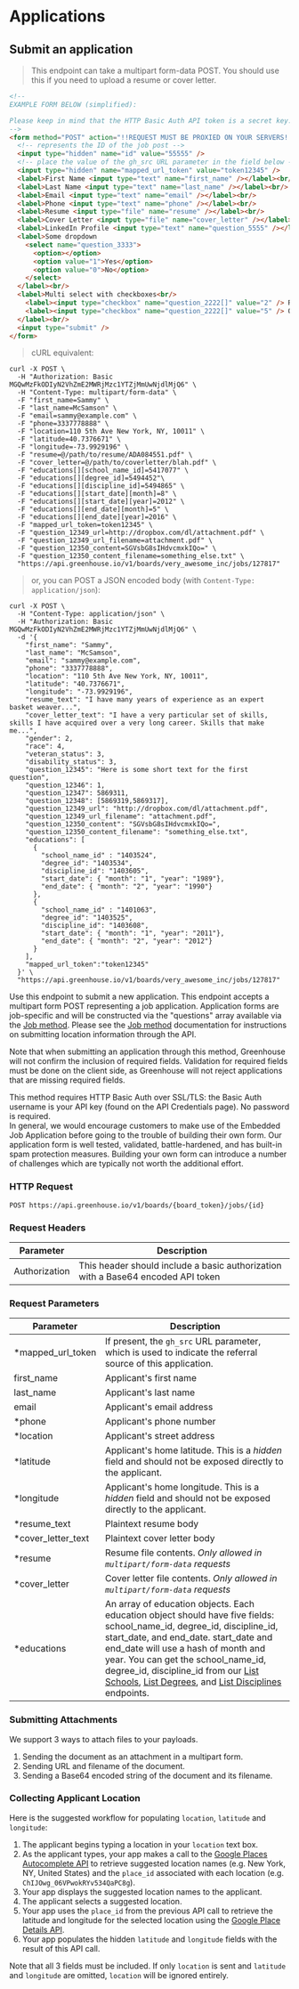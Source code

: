 # Applications

## Submit an application

> This endpoint can take a multipart form-data POST. You should use this if you need to upload a resume or cover letter.

```html
<!--
EXAMPLE FORM BELOW (simplified):

Please keep in mind that the HTTP Basic Auth API token is a secret key.  Any form posts should be proxied by your own servers.  Any direct post to the /applications POST method would reveal your secret key to anybody that views source--which would be a very bad thing.
-->
<form method="POST" action="!!REQUEST MUST BE PROXIED ON YOUR SERVERS!!" enctype='multipart/form-data'>
  <!-- represents the ID of the job post -->
  <input type="hidden" name="id" value="55555" />
  <!-- place the value of the gh_src URL parameter in the field below -->
  <input type="hidden" name="mapped_url_token" value="token12345" />
  <label>First Name <input type="text" name="first_name" /></label><br/>
  <label>Last Name <input type="text" name="last_name" /></label><br/>
  <label>Email <input type="text" name="email" /></label><br/>
  <label>Phone <input type="text" name="phone" /></label><br/>
  <label>Resume <input type="file" name="resume" /></label><br/>
  <label>Cover Letter <input type="file" name="cover_letter" /></label><br/>
  <label>LinkedIn Profile <input type="text" name="question_5555" /></label><br/>
  <label>Some dropdown
    <select name="question_3333">
      <option></option>
      <option value="1">Yes</option>
      <option value="0">No</option>
    </select>
  </label><br/>
  <label>Multi select with checkboxes<br/>
    <label><input type="checkbox" name="question_2222[]" value="2" /> Red</label><br/>
    <label><input type="checkbox" name="question_2222[]" value="5" /> Orange</label>
  </label><br/>
  <input type="submit" />
</form>
```

> cURL equivalent:

```
curl -X POST \ 
  -H "Authorization: Basic MGQwMzFkODIyN2VhZmE2MWRjMzc1YTZjMmUwNjdlMjQ6" \
  -H "Content-Type: multipart/form-data" \
  -F "first_name=Sammy" \
  -F "last_name=McSamson" \
  -F "email=sammy@example.com" \
  -F "phone=3337778888" \
  -F "location=110 5th Ave New York, NY, 10011" \
  -F "latitude=40.7376671" \
  -F "longitude=-73.9929196" \
  -F "resume=@/path/to/resume/ADA084551.pdf" \
  -F "cover_letter=@/path/to/coverletter/blah.pdf" \
  -F "educations[][school_name_id]=5417077" \
  -F "educations[][degree_id]=5494452"\
  -F "educations[][discipline_id]=5494865" \
  -F "educations[][start_date][month]=8" \
  -F "educations[][start_date][year]=2012" \
  -F "educations[][end_date][month]=5" \
  -F "educations[][end_date][year]=2016" \
  -F "mapped_url_token=token12345" \
  -F "question_12349_url=http://dropbox.com/dl/attachment.pdf" \
  -F "question_12349_url_filename=attachment.pdf" \
  -F "question_12350_content=SGVsbG8sIHdvcmxkIQo=" \
  -F "question_12350_content_filename=something_else.txt" \
  "https://api.greenhouse.io/v1/boards/very_awesome_inc/jobs/127817"
```

> or, you can POST a JSON encoded body (with `Content-Type: application/json`):

```
curl -X POST \
  -H "Content-Type: application/json" \
  -H "Authorization: Basic MGQwMzFkODIyN2VhZmE2MWRjMzc1YTZjMmUwNjdlMjQ6" \
  -d '{
    "first_name": "Sammy",
    "last_name": "McSamson",
    "email": "sammy@example.com",
    "phone": "3337778888",
    "location": "110 5th Ave New York, NY, 10011",
    "latitude": "40.7376671",
    "longitude": "-73.9929196",
    "resume_text": "I have many years of experience as an expert basket weaver...",
    "cover_letter_text": "I have a very particular set of skills, skills I have acquired over a very long career. Skills that make me...",
    "gender": 2,
    "race": 4,
    "veteran_status": 3,
    "disability_status": 3,
    "question_12345": "Here is some short text for the first question",
    "question_12346": 1,
    "question_12347": 5869311,
    "question_12348": [5869319,5869317],
    "question_12349_url": "http://dropbox.com/dl/attachment.pdf",
    "question_12349_url_filename": "attachment.pdf",
    "question_12350_content": "SGVsbG8sIHdvcmxkIQo=",
    "question_12350_content_filename": "something_else.txt",
    "educations": [
      {
        "school_name_id" : "1403524",
        "degree_id": "1403534",
        "discipline_id": "1403605",
        "start_date": { "month": "1", "year": "1989"},
        "end_date": { "month": "2", "year": "1990"}
      },
      {
        "school_name_id" : "1401063",
        "degree_id": "1403525",
        "discipline_id": "1403608",
        "start_date": { "month": "1", "year": "2011"},
        "end_date": { "month": "2", "year": "2012"}
      }
    ],
    "mapped_url_token":"token12345"
  }' \
  "https://api.greenhouse.io/v1/boards/very_awesome_inc/jobs/127817"
```

Use this endpoint to submit a new application. This endpoint accepts a multipart form POST representing a job application. Application forms are job-specific and will be constructed via the "questions" array available via the [Job method](#retrieve-a-job). Please see the [Job method](#retrieve-a-job) documentation for instructions on submitting location information through the API.

Note that when submitting an application through this method, Greenhouse will not confirm the inclusion of required fields. Validation for required fields must be done on the client side, as Greenhouse will not reject applications that are missing required fields.

<aside class="warning">
  This method requires HTTP Basic Auth over SSL/TLS: the Basic Auth username is your API key (found on the API Credentials page). No password is required.
</aside>

<aside class="notice">
  In general, we would encourage customers to make use of the Embedded Job Application before going to the trouble of building their own form. Our application form is well tested, validated, battle-hardened, and has built-in spam protection measures. Building your own form can introduce a number of challenges which are typically not worth the additional effort.
</aside>

### HTTP Request

`POST https://api.greenhouse.io/v1/boards/{board_token}/jobs/{id}`

### Request Headers

Parameter | Description
--------- | -----------
Authorization | This header should include a basic authorization with a Base64 encoded API token

### Request Parameters

Parameter | Description
--------- | -----------
*mapped_url_token | If present, the `gh_src` URL parameter, which is used to indicate the referral source of this application.
first_name | Applicant's first name
last_name | Applicant's last name
email | Applicant's email address
*phone | Applicant's phone number
*location | Applicant's street address
*latitude | Applicant's home latitude. This is a *hidden* field and should not be exposed directly to the applicant.
*longitude | Applicant's home longitude. This is a *hidden* field and should not be exposed directly to the applicant.
*resume_text | Plaintext resume body
*cover_letter_text | Plaintext cover letter body
*resume | Resume file contents.  *Only allowed in `multipart/form-data` requests*
*cover_letter | Cover letter file contents.  *Only allowed in `multipart/form-data` requests*
*educations | An array of education objects. Each education object should have five fields: school_name_id, degree_id, discipline_id, start_date, and end_date. start_date and end_date will use a hash of month and year. You can get the school_name_id, degree_id, discipline_id from our [List Schools](#list-schools), [List Degrees](#list-degrees), and [List Disciplines](#list-disciplines) endpoints.

### Submitting Attachments

We support 3 ways to attach files to your payloads.

1. Sending the document as an attachment in a multipart form.
1. Sending URL and filename of the document.
1. Sending a Base64 encoded string of the document and its filename.

### Collecting Applicant Location

Here is the suggested workflow for populating `location`, `latitude` and `longitude`:

1. The applicant begins typing a location in your `location` text box.
2. As the applicant types, your app makes a call to the [Google Places Autocomplete API](https://developers.google.com/maps/documentation/javascript/places-autocomplete)
to retrieve suggested location names (e.g. New York, NY, United States)
and the `place_id` associated with each location (e.g. `ChIJOwg_06VPwokRYv534QaPC8g`).
3. Your app displays the suggested location names to the applicant.
4. The applicant selects a suggested location.
5. Your app uses the `place_id` from the previous API call to retrieve the latitude and
longitude for the selected location using the [Google Place Details API](https://developers.google.com/maps/documentation/javascript/places#place_details).
6. Your app populates the hidden `latitude` and `longitude` fields with the result of
this API call.

Note that all 3 fields must be included. If only `location` is sent and `latitude` and `longitude` are omitted, `location` will be ignored entirely.
